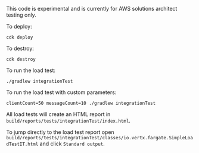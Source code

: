 This code is experimental and is currently for AWS solutions architect testing only.

To deploy:

```
cdk deploy
```

To destroy:

```
cdk destroy
```

To run the load test:

```
./gradlew integrationTest
```

To run the load test with custom parameters:

```
clientCount=50 messageCount=10 ./gradlew integrationTest
```

All load tests will create an HTML report in `build/reports/tests/integrationTest/index.html`.

To jump directly to the load test report open `build/reports/tests/integrationTest/classes/io.vertx.fargate.SimpleLoadTestIT.html` and click `Standard output`.
